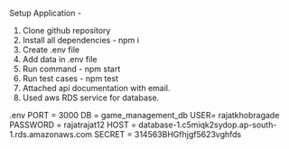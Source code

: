 Setup Application - 

1) Clone github repository
2) Install all dependencies - npm i
3) Create .env file
4) Add data in .env file
5) Run command - npm start
6) Run test cases - npm test
7) Attached api documentation with email.
8) Used aws RDS service for database.


.env
PORT = 3000
DB = game_management_db
USER= rajatkhobragade
PASSWORD = rajatrajat12
HOST = database-1.c5miqk2sydop.ap-south-1.rds.amazonaws.com
SECRET = 314563BHGfhjgf5623vghfds